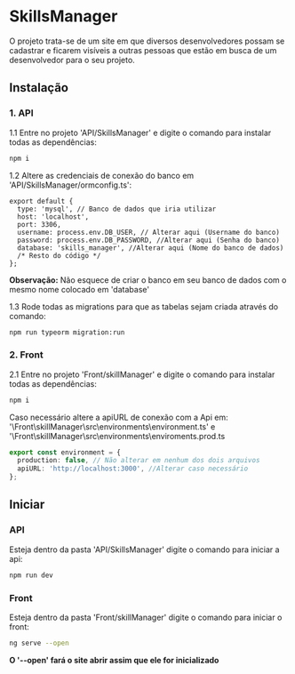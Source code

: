 # SkillsManager

O projeto trata-se de um site em que diversos desenvolvedores possam se cadastrar e ficarem visíveis a outras pessoas que estão em busca de um desenvolvedor para o seu projeto.

## Instalação

### 1. API

1.1 Entre no projeto 'API/SkillsManager' e digite o comando para instalar todas as dependências:
```bash
npm i
```
1.2 Altere as credenciais de conexão do banco em 'API/SkillsManager/ormconfig.ts':
```node
export default {
  type: 'mysql', // Banco de dados que iria utilizar
  host: 'localhost',
  port: 3306,
  username: process.env.DB_USER, // Alterar aqui (Username do banco)
  password: process.env.DB_PASSWORD, //Alterar aqui (Senha do banco)
  database: 'skills_manager', //Alterar aqui (Nome do banco de dados)
  /* Resto do código */
};
```
**Observação:** Não esquece de criar o banco em seu banco de dados com o mesmo nome colocado em 'database'

1.3 Rode todas as migrations para que as tabelas sejam criada através do comando:

```bash
npm run typeorm migration:run
```

### 2. Front

2.1 Entre no projeto 'Front/skillManager' e digite o comando para instalar todas as dependências:
```bash
npm i
```
Caso necessário altere a apiURL de conexão com a Api em:  
'\Front\skillManager\src\environments\environment.ts' e  
'\Front\skillManager\src\environments\enviroments.prod.ts

```typescript
export const environment = {
  production: false, // Não alterar em nenhum dos dois arquivos
  apiURL: 'http://localhost:3000', //Alterar caso necessário
};
```

## Iniciar

### API

Esteja dentro da pasta 'API/SkillsManager' digite o comando para iniciar a api:
```bash
npm run dev
```

### Front

Esteja dentro da pasta 'Front/skillManager' digite o comando para iniciar o front:
```bash
ng serve --open
```
**O '--open' fará o site abrir assim que ele for inicializado**
